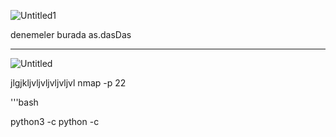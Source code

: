 
![Untitled1](https://github.com/user-attachments/assets/0e20b38b-36f5-42b0-bc39-bdcd37663fd3)

denemeler burada as.dasDas

---

![Untitled](https://github.com/user-attachments/assets/440e9b18-d053-4da6-8350-a6c2831e31dd)

jlgjkljvljvljvljvljvl
nmap -p 22

'''bash

python3 -c
python -c
